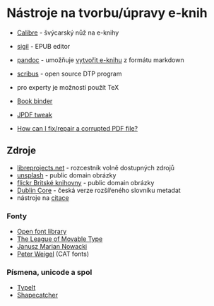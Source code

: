 # Nástroje na tvorbu/úpravy e-knih

- [Calibre](http://calibre-ebook.com/) - švýcarský nůž na e-knihy
- [sigil](http://sigil-ebook.com/) - EPUB editor
- [pandoc](http://pandoc.org/) - umožňuje [vytvořit e-knihu](http://pandoc.org/epub.html) z formátu markdown
- [scribus](http://www.scribus.net/) - open source DTP program

- pro experty je možností použít TeX

- [Book binder](http://www.quantumelephant.co.uk/bookbinder/bookbinder.html)
- [JPDF tweak](http://jpdftweak.sourceforge.net/)
- [How can I fix/repair a corrupted PDF file?](http://superuser.com/questions/278562/how-can-i-fix-repair-a-corrupted-pdf-file)


## Zdroje

- [libreprojects.net](http://libreprojects.net) - rozcestník volně dostupných zdrojů
- [unsplash](https://unsplash.com/) - public domain obrázky
- [flickr Britské knihovny](https://www.flickr.com/photos/britishlibrary/albums/with/72157638544764936) - public domain obrázky
- [Dublin Core](http://webserver.ics.muni.cz/dublin_core/) - česká verze rozšířeného slovníku metadat
- nástroje na [citace](http://www.citace.com/)

### Fonty

- [Open font library](https://fontlibrary.org/)
- [The League of Movable Type](https://www.theleagueofmoveabletype.com/)
- [Janusz Marian Nowacki](http://jmn.pl/en)
- [Peter Weigel](http://www.peter-wiegel.de/) (CAT fonts)

### Písmena, unicode a spol

- [TypeIt](http://www.typeit.org)
- [Shapecatcher](http://shapecatcher.com)
